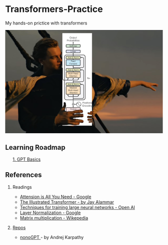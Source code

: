 # Transformers-Practice
My hands-on prictice with transformers 

   
<img src='gpt.png' />

## Learning Roadmap
<ul>
   <a href="https://github.com/Jaykef/GPT-Practice/edit/main/README.md#:~:text=GPT%2D-,Basic,-GPT%2DIntermediate" >1. GPT Basics </a>
</ul>

## References
1. Readings
   <ul>
      <li><a href="https://arxiv.org/pdf/1706.03762.pdf"> Attension is All You Need - Google</a> </li>
      <li><a href="https://jalammar.github.io/illustrated-transformer/"> The Illustrated Transformer - by Jay Alammar </a> </li>
      <li><a href="https://openai.com/research/techniques-for-training-large-neural-networks"> Techniques for training large neural networks  - Open AI</li>
         
      <li><a href="https://arxiv.org/pdf/1607.06450.pdf"> Layer Normalization - Google</li> 
      <li><a href="https://en.wikipedia.org/wiki/Matrix_multiplication"> Matrix multiplication - Wikepedia</li> 
   </ul>
   
   
3. Repos
   <ul>
      <li><a href="https://jalammar.github.io/illustrated-transformer/"> nonoGPT </a> - by Andrej Karpathy
   </ul>
